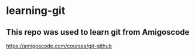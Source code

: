 # learning-git

## This repo was used to learn git from Amigoscode

https://amigoscode.com/courses/git-github

